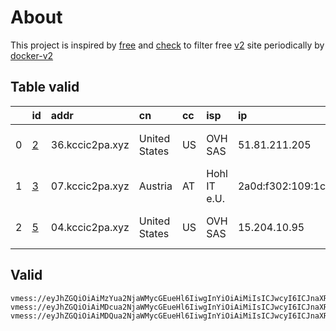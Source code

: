 
# About

This project is inspired by [free](https://github.com/freefq/free) and [check](https://github.com/yeahwu/check) to filter free [v2](https://github.com/v2fly/v2ray-core) site periodically by [docker-v2](https://hub.docker.com/r/v2ray/official)

    

## Table valid
|    | id                 | addr            | cn            | cc   | isp          | ip                    | chatgpt          |
|---:|:-------------------|:----------------|:--------------|:-----|:-------------|:----------------------|:-----------------|
|  0 | [2](config/2.json) | 36.kccic2pa.xyz | United States | US   | OVH SAS      | 51.81.211.205         | Yes (Region: US) |
|  1 | [3](config/3.json) | 07.kccic2pa.xyz | Austria       | AT   | Hohl IT e.U. | 2a0d:f302:109:1cbe::1 | Yes (Region: AT) |
|  2 | [5](config/5.json) | 04.kccic2pa.xyz | United States | US   | OVH SAS      | 15.204.10.95          | Yes (Region: US) |

## Valid
```
vmess://eyJhZGQiOiAiMzYua2NjaWMycGEueHl6IiwgInYiOiAiMiIsICJwcyI6ICJnaXRodWIuY29tL2ZyZWVmcSAtIFx1NTMxN1x1NGVhY1x1NWUwMlx1NzlmYlx1NTJhOCAyIiwgInBvcnQiOiA1MDAzNiwgImlkIjogImI4OWQ1N2I3LWRmNzYtNGExYi05MDU0LWIzOGI0OTdhOGI1MCIsICJhaWQiOiAiMCIsICJuZXQiOiAidGNwIiwgInR5cGUiOiAiIiwgImhvc3QiOiAiMzYua2NjaWMycGEueHl6IiwgInBhdGgiOiAiL3NoaXJrZXIiLCAidGxzIjogIiJ9
vmess://eyJhZGQiOiAiMDcua2NjaWMycGEueHl6IiwgInYiOiAiMiIsICJwcyI6ICJnaXRodWIuY29tL2ZyZWVmcSAtIFx1NTMxN1x1NGVhY1x1NWUwMlx1NzlmYlx1NTJhOCAzIiwgInBvcnQiOiA1MDAwNywgImlkIjogImI4OWQ1N2I3LWRmNzYtNGExYi05MDU0LWIzOGI0OTdhOGI1MCIsICJhaWQiOiAiMCIsICJuZXQiOiAidGNwIiwgInR5cGUiOiAiIiwgImhvc3QiOiAiMDcua2NjaWMycGEueHl6IiwgInBhdGgiOiAiL3NoaXJrZXIiLCAidGxzIjogIiJ9
vmess://eyJhZGQiOiAiMDQua2NjaWMycGEueHl6IiwgInYiOiAiMiIsICJwcyI6ICJnaXRodWIuY29tL2ZyZWVmcSAtIFx1NTMxN1x1NGVhY1x1NWUwMlx1NzlmYlx1NTJhOCA1IiwgInBvcnQiOiA1MDAwNCwgImlkIjogImI4OWQ1N2I3LWRmNzYtNGExYi05MDU0LWIzOGI0OTdhOGI1MCIsICJhaWQiOiAiMCIsICJuZXQiOiAidGNwIiwgInR5cGUiOiAiIiwgImhvc3QiOiAiMDQua2NjaWMycGEueHl6IiwgInBhdGgiOiAiL2lrdW4iLCAidGxzIjogIiJ9
```

